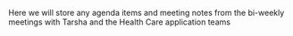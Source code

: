 Here we will store any agenda items and meeting notes from the bi-weekly meetings with Tarsha and the Health Care application teams
